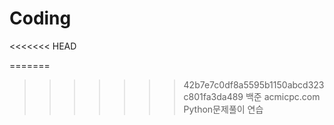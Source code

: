 # Coding
<<<<<<< HEAD

=======
>>>>>>> 42b7e7c0df8a5595b1150abcd323c801fa3da489
백준 acmicpc.com
Python문제풀이 연습
